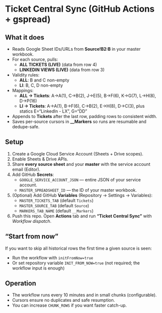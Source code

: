 # Ticket Central Sync (GitHub Actions + gspread)

## What it does
- Reads Google Sheet IDs/URLs from **Source!B2:B** in your master workbook.
- For each source, pulls:
  - **ALL TICKETS (LIVE)** (data from row 4)
  - **LINKEDIN VIEWS (LIVE)** (data from row 3)
- Validity rules:
  - **ALL**: B and C non-empty
  - **LI**: B, C, D non-empty
- Mappings:
  - **ALL → Tickets**: A→A(1), C→B(2), J→E(5), B→F(6), K→G(7), L→H(8), D→P(16)
  - **LI → Tickets**: A→A(1), B→F(6), C→B(2), E→H(8), D→C(3), plus statics E=“LinkedIn - LX”, G=“DD”
- Appends to **Tickets** after the last row, padding rows to consistent width.
- Saves per-source cursors in **__Markers** so runs are resumable and dedupe-safe.

## Setup
1. Create a Google Cloud Service Account (Sheets + Drive scopes).
2. Enable Sheets & Drive APIs.
3. Share **every source sheet** and your **master** with the service account email (Editor).
4. Add GitHub **Secrets**:
   - `GOOGLE_SERVICE_ACCOUNT_JSON` — entire JSON of your service account.
   - `MASTER_SPREADSHEET_ID` — the ID of your master workbook.
5. (Optional) Add GitHub **Variables** (Repository → Settings → Variables):
   - `MASTER_TICKETS_TAB` (default `Tickets`)
   - `MASTER_SOURCE_TAB`  (default `Source`)
   - `MARKERS_TAB_NAME`   (default `__Markers`)
6. Push this repo. Open **Actions** tab and run **“Ticket Central Sync”** with *Workflow dispatch*.

## “Start from now”
If you want to skip all historical rows the first time a given source is seen:
- Run the workflow with `initFromNow=true`
- Or set repository variable `INIT_FROM_NOW=true` (not required; the workflow input is enough)

## Operation
- The workflow runs every 10 minutes and in small chunks (configurable).
- Cursors ensure no duplicates and safe resumption.
- You can increase `CHUNK_ROWS` if you want faster catch-up.

